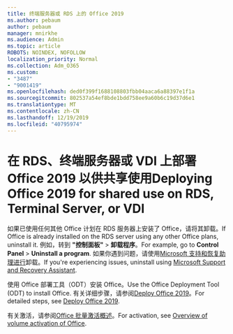 ```yaml
---
title: 终端服务器或 RDS 上的 Office 2019
ms.author: pebaum
author: pebaum
manager: mnirkhe
ms.audience: Admin
ms.topic: article
ROBOTS: NOINDEX, NOFOLLOW
localization_priority: Normal
ms.collection: Adm_O365
ms.custom:
- "3487"
- "9001419"
ms.openlocfilehash: ded0f399f1688108803fbb04aaca6a88397e1f1a
ms.sourcegitcommit: 802537a54ef8bde1bdd758ee9a60b6c19d37d6e1
ms.translationtype: MT
ms.contentlocale: zh-CN
ms.lasthandoff: 12/19/2019
ms.locfileid: "40795974"
---
```

# <a name="deploying-office-2019-for-shared-use-on-rds-terminal-server-or-vdi"></a><span data-ttu-id="dc0c2-102">在 RDS、终端服务器或 VDI 上部署 Office 2019 以供共享使用</span><span class="sxs-lookup"><span data-stu-id="dc0c2-102">Deploying Office 2019 for shared use on RDS, Terminal Server, or VDI</span></span>

<span data-ttu-id="dc0c2-103">如果已使用任何其他 Office 计划在 RDS 服务器上安装了 Office，请将其卸载。</span><span class="sxs-lookup"><span data-stu-id="dc0c2-103">If Office is already installed on the RDS server using any other Office plans, uninstall it.</span></span> <span data-ttu-id="dc0c2-104">例如，转到 **"控制面板"** > **卸载程序**。</span><span class="sxs-lookup"><span data-stu-id="dc0c2-104">For example, go to **Control Panel** > **Uninstall a program**.</span></span> <span data-ttu-id="dc0c2-105">如果你遇到问题，请使用[Microsoft 支持和恢复助理进行](https://aka.ms/SARA-OfficeUninstall-Alchemy)卸载。</span><span class="sxs-lookup"><span data-stu-id="dc0c2-105">If you're experiencing issues, uninstall using [Microsoft Support and Recovery Assistant](https://aka.ms/SARA-OfficeUninstall-Alchemy).</span></span> 

<span data-ttu-id="dc0c2-106">使用 Office 部署工具（ODT）安装 Office。</span><span class="sxs-lookup"><span data-stu-id="dc0c2-106">Use the Office Deployment Tool (ODT) to install Office.</span></span> <span data-ttu-id="dc0c2-107">有关详细步骤，请参阅[Deploy Office 2019](https://docs.microsoft.com/deployoffice/office2019/deploy)。</span><span class="sxs-lookup"><span data-stu-id="dc0c2-107">For detailed steps, see [Deploy Office 2019](https://docs.microsoft.com/deployoffice/office2019/deploy).</span></span>

<span data-ttu-id="dc0c2-108">有关激活，请参阅[Office 批量激活概述](https://docs.microsoft.com/deployoffice/vlactivation/plan-volume-activation-of-office)。</span><span class="sxs-lookup"><span data-stu-id="dc0c2-108">For activation, see [Overview of volume activation of Office](https://docs.microsoft.com/deployoffice/vlactivation/plan-volume-activation-of-office).</span></span>